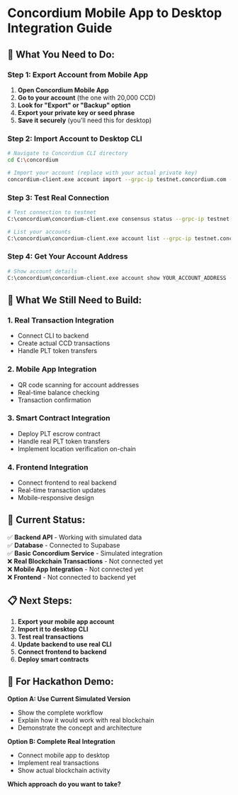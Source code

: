 # Concordium Mobile App to Desktop Integration Guide

## 🎯 **What You Need to Do:**

### **Step 1: Export Account from Mobile App**

1. **Open Concordium Mobile App**
2. **Go to your account** (the one with 20,000 CCD)
3. **Look for "Export" or "Backup" option**
4. **Export your private key or seed phrase**
5. **Save it securely** (you'll need this for desktop)

### **Step 2: Import Account to Desktop CLI**

```bash
# Navigate to Concordium CLI directory
cd C:\concordium

# Import your account (replace with your actual private key)
concordium-client.exe account import --grpc-ip testnet.concordium.com --grpc-port 20000
```

### **Step 3: Test Real Connection**

```bash
# Test connection to testnet
C:\concordium\concordium-client.exe consensus status --grpc-ip testnet.concordium.com --grpc-port 20000

# List your accounts
C:\concordium\concordium-client.exe account list --grpc-ip testnet.concordium.com --grpc-port 20000
```

### **Step 4: Get Your Account Address**

```bash
# Show account details
C:\concordium\concordium-client.exe account show YOUR_ACCOUNT_ADDRESS --grpc-ip testnet.concordium.com --grpc-port 20000
```

## 🔧 **What We Still Need to Build:**

### **1. Real Transaction Integration**
- Connect CLI to backend
- Create actual CCD transactions
- Handle PLT token transfers

### **2. Mobile App Integration**
- QR code scanning for account addresses
- Real-time balance checking
- Transaction confirmation

### **3. Smart Contract Integration**
- Deploy PLT escrow contract
- Handle real PLT token transfers
- Implement location verification on-chain

### **4. Frontend Integration**
- Connect frontend to real backend
- Real-time transaction updates
- Mobile-responsive design

## 🚀 **Current Status:**

✅ **Backend API** - Working with simulated data  
✅ **Database** - Connected to Supabase  
✅ **Basic Concordium Service** - Simulated integration  
❌ **Real Blockchain Transactions** - Not connected yet  
❌ **Mobile App Integration** - Not connected yet  
❌ **Frontend** - Not connected to backend yet  

## 📋 **Next Steps:**

1. **Export your mobile app account**
2. **Import it to desktop CLI**
3. **Test real transactions**
4. **Update backend to use real CLI**
5. **Connect frontend to backend**
6. **Deploy smart contracts**

## 🎯 **For Hackathon Demo:**

**Option A: Use Current Simulated Version**
- Show the complete workflow
- Explain how it would work with real blockchain
- Demonstrate the concept and architecture

**Option B: Complete Real Integration**
- Connect mobile app to desktop
- Implement real transactions
- Show actual blockchain activity

**Which approach do you want to take?**

